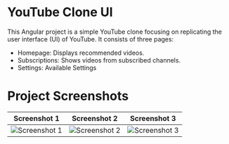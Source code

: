 # YouTube Clone UI

This Angular project is a simple YouTube clone focusing on replicating the user interface (UI) of YouTube. It consists of three pages:

- Homepage: Displays recommended videos.
- Subscriptions: Shows videos from subscribed channels.
- Settings: Available Settings


# Project Screenshots

| Screenshot 1                      | Screenshot 2                      | Screenshot 3                      |
| --------------------------------- | --------------------------------- | --------------------------------- |
| ![Screenshot 1](assets/screenshot1.png) | ![Screenshot 2](assets/screenshot2.png) | ![Screenshot 3](assets/screenshot3.png) |
